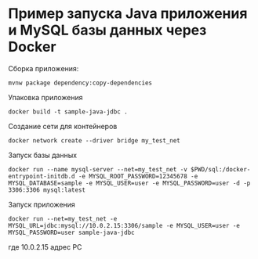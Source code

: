 # Пример запуска Java приложения и MySQL базы данных через Docker

Сборка приложения:

```
mvnw package dependency:copy-dependencies
``` 

Упаковка приложения

```
docker build -t sample-java-jdbc .
```

Создание сети для контейнеров

```
docker network create --driver bridge my_test_net
```

Запуск базы данных

```
docker run --name mysql-server --net=my_test_net -v $PWD/sql:/docker-entrypoint-initdb.d -e MYSQL_ROOT_PASSWORD=12345678 -e MYSQL_DATABASE=sample -e MYSQL_USER=user -e MYSQL_PASSWORD=user -d -p 3306:3306 mysql:latest
```

Запуск приложения

```
docker run --net=my_test_net -e MYSQL_URL=jdbc:mysql://10.0.2.15:3306/sample -e MYSQL_USER=user -e MYSQL_PASSWORD=user sample-java-jdbc
```

где 10.0.2.15 адрес PC
